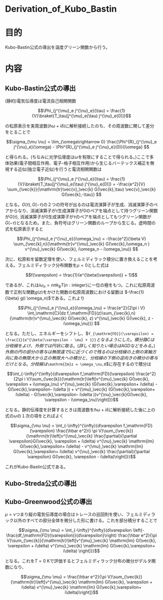 # Derivation_of_Kubo_Bastin
# 目的
Kubo-Bastin公式の導出を温度グリーン関数から行う。
# 内容
## Kubo-Bastin公式の導出
(静的)電気伝導度は電流自己相関関数
```math
\Phi_{j^{\mu}_e j^{\nu}_e}(\tau) = \frac{1}{V}\braket{T_\tau[j^{\mu}_e(\tau) j^{\nu}_e(0)]}
```
の松原表示を実周波数($`\hbar \omega + i\delta`$)に解析接続したのち、その周波数に関して差分をとることで
```math
\sigma_{\mu \nu} = \lim_{\omega\rightarrow 0} \frac{\Phi^{R}_{j^{\mu}_e j^{\nu}_e}(\omega) - \Phi^{R}_{j^{\mu}_e j^{\nu}_e}(0)}{i\omega}  
```
と得られる。(ちなみに光学伝導度は$`\omega`$を有限にすることで得られる。)ここで多体効果(電子間相互作用、電子-格子相互作用)から生じるバーテックス補正を無視する近似(独立電子近似)を行うと電流相関関数は
```math
\Phi_{j^{\mu}_e j^{\nu}_e}(\tau) = \frac{1}{V}\braket{T_\tau[j^{\mu}_e(\tau) j^{\nu}_e(0)]} = -\frac{e^2}{V} \sum_{\vec{k}}{\mathrm{tr}\vec{v}_\vec{k} G(\vec{k},\tau) \vec{v}_\vec{k} G(\vec{k},-\tau)} 
```
となる。$`G(\tau),G(-\tau)`$の２つの符号が出るのは電流演算子が生成、消滅演算子のペアからなり、消滅演算子が$`\tau`$生成演算子が$`0`$のペアを端点として持つグリーン関数が$`G(\tau)`$, 消滅演算子が$`0`$生成演算子が$`\tau`$のペアを端点としてもつグリーン関数が$`G(-\tau)`$となるため。また、負符号はグリーン関数のループから生じる。虚時間の式を松原表示すると
```math
\Phi_{j^{\mu}_e j^{\nu}_e}(i\omega_\nu) = -\frac{e^2}{\beta V} \sum_{\vec{k},n}{\mathrm{tr}v^{\mu}_\vec{k} G(\vec{k},i\omega_n ) v^{\nu}_\vec{k} G(\vec{k}, i\omega_n - i\omega_\nu)} 
```
次に、松原和を留数定理を使い、フェルミディラック積分に置き換えることを考える。フェルミディラック分布関数を$`\mu=0`$とした式は
```math
f(\varepsilon) = \frac{1}{e^{\beta(\varepsilon)} + 1}
```
であるが、これは$`i\omega_n = n \pi k_\mathrm{B} T (n:\mathrm{integer})`$に一位の極をもつ。これに松原周波数で正則な関数$`g(z)`$をかけた関数の松原周波数における留数は
$`-\frac{1}{\beta} g(i \omega_n)`$である。これより
```math
\Phi_{j^{\mu}_e j^{\nu}_e}(i\omega_\nu) = \frac{e^2}{2\pi i V} \int_\mathrm{C}{dz f_\mathrm{FD}(z)\sum_{\vec{k},n}{\mathrm{tr}v^{\mu}_\vec{k} G(\vec{k}, z) v^{\nu}_\vec{k} G(\vec{k}, z - i\omega_\nu)}} 
```
となる。ただし、エネルギーをシフトし、$`f_{\mathrm{FD}}(\varepsilon) = \frac{1}{e^{\beta(\varepsilon - \mu} + 1}}`$となるようにした。 
積分路Cは分枝線をよけ、外側では円状に取る。(詳しく知りたい場合はAGDなどをみる。)外側の円の部分の寄与は無限遠で0に近づくので残るのは分枝線の上側の実軸方向に負の無限大から
正の無限大への積分と、分枝線の下側の逆向きの積分の寄与だけとなる。
分枝線は$`\mathrm{Im}z = \omega_\nu,0`$に存在するので積分は
```math
\int_{-\infty}^{\infty}{d\varepsilon f_\mathrm{FD}(\varepsilon) \frac{e^2}{2\pi i V}\sum_{\vec{k}}{\mathrm{tr}\left[v^{\mu}_\vec{k} G(\vec{k}, \varepsilon + i\omega_\nu) v^{\nu}_\vec{k} (G(\vec{k},\varepsilon+ i\delta) - G(\vec{k},\varepsilon- i\delta )) + v^{\mu}_\vec{k} (G(\vec{k},\varepsilon+ i\delta) - G(\vec{k},\varepsilon- i\delta ))v^{\nu}_\vec{k}G(\vec{k}, \varepsilon - i\omega_\nu)\right]}}
```
となる。静的伝導度を計算するときは周波数を$`\hbar \omega + i\delta`$に解析接続した後に上の式の$`\omega`$の１次の項をとればよく
```math
\sigma_{\mu \nu} = \int_{-\infty}^{\infty}{d\varepsilon f_\mathrm{FD}(\varepsilon) \frac{\hbar e^2}{i \pi V}\sum_{\vec{k}}{\mathrm{tr}\left[v^{\mu}_\vec{k} \frac{\partial}{\partial \varepsilon}G(\vec{k}, \varepsilon + i\delta) v^{\nu}_\vec{k} \mathrm{Im} G(\vec{k},\varepsilon+ i\delta)  - v^{\mu}_\vec{k} \mathrm{Im} G(\vec{k},\varepsilon+ i\delta) v^{\nu}_\vec{k} \frac{\partial}{\partial \varepsilon} G(\vec{k}, \varepsilon - i\delta)\right]}}
```
これがKubo-Bastin公式である。
## Kubo-Streda公式の導出

## Kubo-Greenwood公式の導出
$`\mu = \nu`$つまり縦の電気伝導度の場合はトレースの巡回則を使い、フェルミディラック以外のすべての部分全体を微分した形に書ける。これを部分積分することで
```math
\sigma_{\mu \mu} = \int_{-\infty}^{\infty}{d\varepsilon \left(-\frac{df_\mathrm{FD}(\varepsilon)}{d\varepsilon}\right) \frac{\hbar e^2}{\pi V}\sum_{\vec{k}}{\mathrm{tr}\left[v^{\mu}_\vec{k} \mathrm{Im} G(\vec{k}, \varepsilon + i\delta) v^{\mu}_\vec{k} \mathrm{Im} G(\vec{k},\varepsilon+ i\delta) \right]}}
```
となる。これを$`T= 0\ \mathrm{K}`$で評価するとフェルミディラック分布の微分がデルタ関数になり、
```math
\sigma_{\mu \mu} = \frac{\hbar e^2}{\pi V}\sum_{\vec{k}}{\mathrm{tr}\left[v^{\mu}_\vec{k} \mathrm{Im} G(\vec{k}, \varepsilon + i\delta) v^{\mu}_\vec{k} \mathrm{Im} G(\vec{k},\varepsilon+ i\delta)\right]}
```

